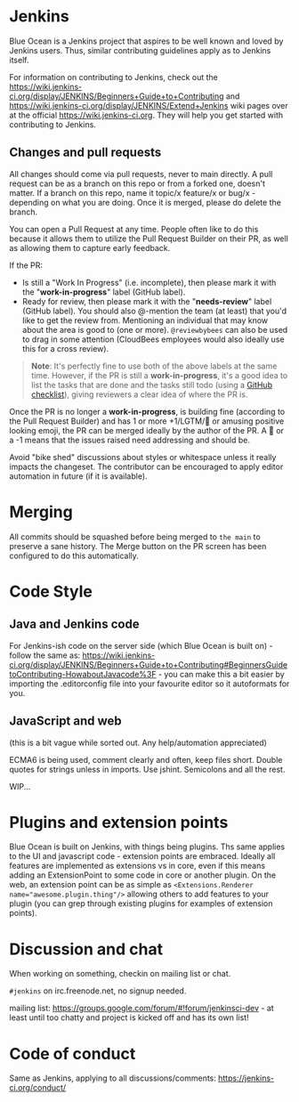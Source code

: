 # Jenkins
Blue Ocean is a Jenkins project that aspires to be well known and loved by Jenkins users. 
Thus, similar contributing guidelines apply as to Jenkins itself. 

For information on contributing to Jenkins, check out the https://wiki.jenkins-ci.org/display/JENKINS/Beginners+Guide+to+Contributing and https://wiki.jenkins-ci.org/display/JENKINS/Extend+Jenkins wiki pages over at the official https://wiki.jenkins-ci.org. They will help you get started with contributing to Jenkins.


## Changes and pull requests

All changes should come via pull requests, never to main directly. A pull request can be as a branch on this repo or from a forked one, doesn't matter. If a branch on this repo, name it topic/x feature/x or bug/x - depending on what you are doing. Once it is merged, please do delete the branch. 

You can open a Pull Request at any time. People often like to do this because it allows them to utilize the Pull Request Builder on their PR, as well as allowing them to capture early feedback.

If the PR:

* Is still a "Work In Progress" (i.e. incomplete), then please mark it with the "__work-in-progress__" label (GitHub label).
* Ready for review, then please mark it with the "__needs-review__" label (GitHub label). You should also @-mention the team (at least) that you'd like to get the review from. Mentioning an individual that may know about the area is good to (one or more). `@reviewbybees` can also be used to drag in some attention (CloudBees employees would also ideally use this for a cross review).

> __Note__: It's perfectly fine to use both of the above labels at the same time. However, if the PR is still a __work-in-progress__, it's a good idea to list the tasks that are done and the tasks still todo (using a [GitHub checklist](https://github.com/blog/1375-task-lists-in-gfm-issues-pulls-comments)), giving reviewers a clear idea of where the PR is. 

Once the PR is no longer a __work-in-progress__, is building fine (according to the Pull Request Builder) and has 1 or more +1/LGTM/:bee: or amusing positive looking emoji, the PR can be merged ideally by the author of the PR. A :bug: or a -1 means that the issues raised need addressing and should be. 

Avoid "bike shed" discussions about styles or whitespace unless it really impacts the changeset. The contributor can be encouraged to apply editor automation in future (if it is available).

# Merging

All commits should be squashed before being merged to `the main` to preserve a sane history. The Merge button on the PR screen has been configured to do this automatically.

# Code Style

## Java and Jenkins code

For Jenkins-ish code on the server side (which Blue Ocean is built on) - follow the same as: https://wiki.jenkins-ci.org/display/JENKINS/Beginners+Guide+to+Contributing#BeginnersGuidetoContributing-HowaboutJavacode%3F - you can make this a bit easier by importing the .editorconfig file into your favourite editor so it autoformats for you. 

## JavaScript and web

(this is a bit vague while sorted out. Any help/automation appreciated)

ECMA6 is being used, comment clearly and often, keep files short. Double quotes for strings unless in imports. Use jshint. Semicolons and all the rest. 

WIP...


# Plugins and extension points

Blue Ocean is built on Jenkins, with things being plugins. Ths same applies to the UI and javascript code - extension points are embraced. Ideally all features are implemented as extensions vs in core, even if this means adding an ExtensionPoint to some code in core or another plugin. On the web, an extension point can be as simple as `<Extensions.Renderer name="awesome.plugin.thing"/>` allowing others to add features to your plugin (you can grep through existing plugins for examples of extension points).

# Discussion and chat 

When working on something, checkin on mailing list or chat. 

`#jenkins` on irc.freenode.net, no signup needed. 

mailing list: https://groups.google.com/forum/#!forum/jenkinsci-dev - at least until too chatty and project is kicked off and has its own list!


# Code of conduct

Same as Jenkins, applying to all discussions/comments: https://jenkins-ci.org/conduct/
